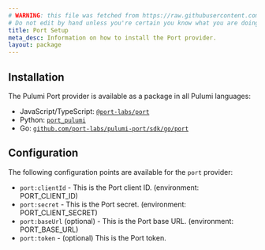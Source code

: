 ```yaml
---
# WARNING: this file was fetched from https://raw.githubusercontent.com/port-labs/pulumi-port/v2.10.3/docs/installation-configuration.md
# Do not edit by hand unless you're certain you know what you are doing!
title: Port Setup
meta_desc: Information on how to install the Port provider.
layout: package
---
```


## Installation

The Pulumi Port provider is available as a package in all Pulumi languages:

* JavaScript/TypeScript: [`@port-labs/port`](https://www.npmjs.com/package/@port-labs/port)
* Python: [`port_pulumi`](https://pypi.org/project/port_pulumi/)
* Go: [`github.com/port-labs/pulumi-port/sdk/go/port`](https://github.com/port-labs/pulumi-port/)

## Configuration

The following configuration points are available for the `port` provider:

- `port:clientId` - This is the Port client ID. (environment: PORT_CLIENT_ID)
- `port:secret` - This is the Port secret. (environment: PORT_CLIENT_SECRET)
- `port:baseUrl` (optional) - This is the Port base URL. (environment: PORT_BASE_URL)
- `port:token` - (optional) This is the Port token.
